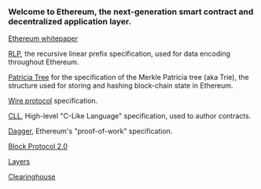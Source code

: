 ### Welcome to Ethereum, the next-generation smart contract and decentralized application layer.

[Ethereum whitepaper](https://github.com/ethereum/wiki/wiki/%5BEnglish%5D-White-Paper)

[RLP](https://github.com/ethereum/wiki/wiki/%5BEnglish%5D-RLP), the recursive linear prefix specification, used for data encoding throughout Ethereum.

[Patricia Tree](https://github.com/ethereum/wiki/wiki/%5BEnglish%5D-Patricia-Tree) for the specification of the Merkle Patricia tree (aka Trie), the structure used for storing and hashing block-chain state in Ethereum.

[Wire protocol](https://github.com/ethereum/wiki/wiki/%5BEnglish%5D-Wire-Protocol) specification.

[CLL](https://github.com/ethereum/wiki/wiki/%5BEnglish%5D-CLL), High-level "C-Like Language" specification, used to author contracts.

[Dagger](https://github.com/ethereum/wiki/wiki/%5BEnglish%5D-Dagger), Ethereum's "proof-of-work" specification.

[Block Protocol 2.0](https://github.com/ethereum/wiki/wiki/%5BEnglish%5D-Block-Protocol-2.0)

[Layers](https://github.com/ethereum/wiki/wiki/%5BEnglish%5D-Layers)

[Clearinghouse](https://github.com/ethereum/wiki/wiki/%5BEnglish%5D-Clearinghouse)

